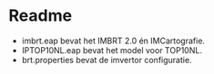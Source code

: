 # Readme

- imbrt.eap bevat het IMBRT 2.0 én IMCartografie.
- IPTOP10NL.eap bevat het model voor TOP10NL.
- brt.properties bevat de imvertor configuratie.
